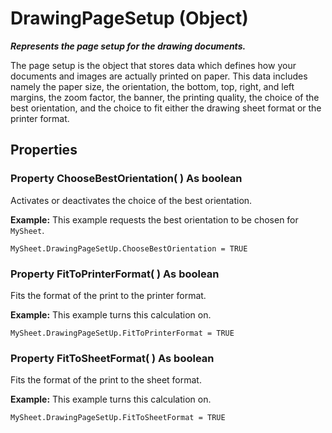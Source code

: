 # DrawingPageSetup (Object)

**_Represents the page setup for the drawing documents._**

The page setup is the object that stores data which defines how your documents and images are actually printed on paper. This data includes namely the paper size, the orientation, the bottom, top, right, and left margins, the zoom factor, the banner, the printing quality, the choice of the best orientation, and the choice to fit either the drawing sheet format or the printer format.

## Properties

### Property **ChooseBestOrientation**( ) As boolean

Activates or deactivates the choice of the best orientation.

**Example:**      This example requests the best orientation to be chosen for `MySheet`.

```VBScript
MySheet.DrawingPageSetUp.ChooseBestOrientation = TRUE

```

### Property **FitToPrinterFormat**( ) As boolean

Fits the format of the print to the printer format.

**Example:**      This example turns this calculation on.

```VBScript
MySheet.DrawingPageSetUp.FitToPrinterFormat = TRUE

```

### Property **FitToSheetFormat**( ) As boolean

Fits the format of the print to the sheet format.

**Example:**      This example turns this calculation on.

```VBScript
MySheet.DrawingPageSetUp.FitToSheetFormat = TRUE

```